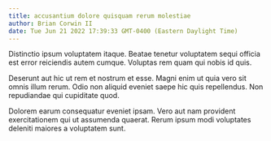 ```yaml
---
title: accusantium dolore quisquam rerum molestiae
author: Brian Corwin II
date: Tue Jun 21 2022 17:39:33 GMT-0400 (Eastern Daylight Time)
---
```

Distinctio ipsum voluptatem itaque. Beatae tenetur voluptatem sequi officia est error reiciendis autem cumque. Voluptas rem quam qui nobis id quis.

 Deserunt aut hic ut rem et nostrum et esse. Magni enim ut quia vero sit omnis illum rerum. Odio non aliquid eveniet saepe hic quis repellendus. Non repudiandae qui cupiditate quod.

 Dolorem earum consequatur eveniet ipsam. Vero aut nam provident exercitationem qui ut assumenda quaerat. Rerum ipsum modi voluptates deleniti maiores a voluptatem sunt.
